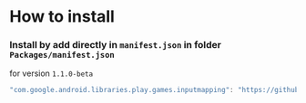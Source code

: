 # How to install

### Install by add directly in `manifest.json` in folder `Packages/manifest.json`

for version `1.1.0-beta`

```csharp
"com.google.android.libraries.play.games.inputmapping": "https://github.com/google-unity/input-mapping#1.1.0-beta",
```

